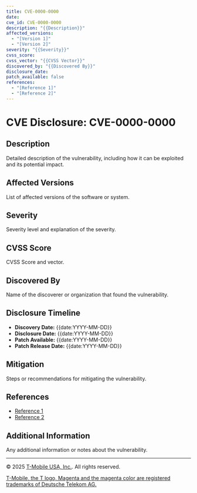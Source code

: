 ```yaml
---
title: CVE-0000-0000
date: 
cve_id: CVE-0000-0000
description: "{{Description}}"
affected_versions:
  - "[Version 1]"
  - "[Version 2]"
severity: "{{Severity}}"
cvss_score: 
cvss_vector: "{{CVSS Vector}}"
discovered_by: "{{Discovered By}}"
disclosure_date: 
patch_available: false
references:
  - "[Reference 1]"
  - "[Reference 2]"
---
```

# CVE Disclosure: CVE-0000-0000

## Description
Detailed description of the vulnerability, including how it can be exploited and its potential impact.

## Affected Versions
List of affected versions of the software or system.

## Severity
Severity level and explanation of the severity.

## CVSS Score
CVSS Score and vector.

## Discovered By
Name of the discoverer or organization that found the vulnerability.

## Disclosure Timeline
- **Discovery Date:** {{date:YYYY-MM-DD}}
- **Disclosure Date:** {{date:YYYY-MM-DD}}
- **Patch Available:** {{date:YYYY-MM-DD}}
- **Patch Release Date:** {{date:YYYY-MM-DD}}

## Mitigation
Steps or recommendations for mitigating the vulnerability.

## References
- [Reference 1](https://nvd.nist.gov)
- [Reference 2](https://nvd.nist.gov)

## Additional Information
Any additional information or notes about the vulnerability.

---
© 2025 [T-Mobile USA, Inc.](https://www.t-mobile.com/responsibility/legal/copyright). All rights reserved.

[T-Mobile, the T logo, Magenta and the magenta color are registered trademarks of Deutsche Telekom AG.](https://www.t-mobile.com/responsibility/legal/trademarks)